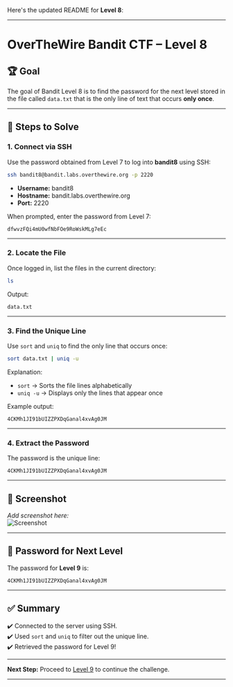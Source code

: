 Here's the updated README for **Level 8**:

---

# OverTheWire Bandit CTF – Level 8

## 🏆 **Goal**  
The goal of Bandit Level 8 is to find the password for the next level stored in the file called `data.txt` that is the only line of text that occurs **only once**.  

---

## 🚀 **Steps to Solve**

### 1. **Connect via SSH**  
Use the password obtained from Level 7 to log into **bandit8** using SSH:

```bash
ssh bandit8@bandit.labs.overthewire.org -p 2220
```

- **Username:** bandit8  
- **Hostname:** bandit.labs.overthewire.org  
- **Port:** 2220  

When prompted, enter the password from Level 7:

```
dfwvzFQi4mU0wfNbFOe9RoWskMLg7eEc
```

---

### 2. **Locate the File**  
Once logged in, list the files in the current directory:

```bash
ls
```

Output:
```
data.txt
```

---

### 3. **Find the Unique Line**  
Use `sort` and `uniq` to find the only line that occurs once:

```bash
sort data.txt | uniq -u
```

Explanation:
- `sort` → Sorts the file lines alphabetically  
- `uniq -u` → Displays only the lines that appear once  

Example output:
```
4CKMh1JI91bUIZZPXDqGanal4xvAg0JM
```

---

### 4. **Extract the Password**  
The password is the unique line:

```
4CKMh1JI91bUIZZPXDqGanal4xvAg0JM
```

---

## 📸 **Screenshot**  
*Add screenshot here:*  
![Screenshot](path/to/screenshot.png)

---

## 🔑 **Password for Next Level**  
The password for **Level 9** is:

```
4CKMh1JI91bUIZZPXDqGanal4xvAg0JM
```

---

## ✅ **Summary**  
✔️ Connected to the server using SSH.  
✔️ Used `sort` and `uniq` to filter out the unique line.  
✔️ Retrieved the password for Level 9!  

---

**Next Step:** Proceed to [Level 9](https://overthewire.org/wargames/bandit/bandit9.html) to continue the challenge.  

---
